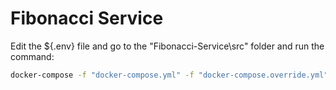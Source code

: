 # Fibonacci Service 

Edit the ${.env} file and go to the "Fibonacci-Service\src" folder and run the command: 
```sh
docker-compose -f "docker-compose.yml" -f "docker-compose.override.yml" -p dockercompose7797495582345043695 --ansi never up -d
```
